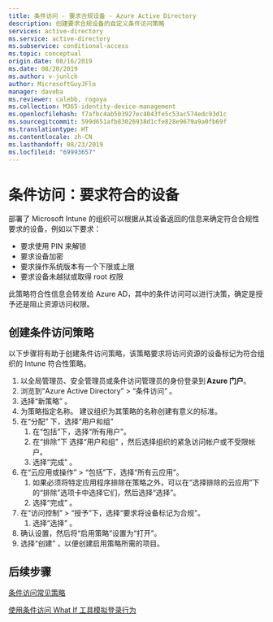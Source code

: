 ```yaml
---
title: 条件访问 - 要求合规设备 - Azure Active Directory
description: 创建要求合规设备的自定义条件访问策略
services: active-directory
ms.service: active-directory
ms.subservice: conditional-access
ms.topic: conceptual
origin.date: 08/16/2019
ms.date: 08/20/2019
ms.author: v-junlch
author: MicrosoftGuyJFlo
manager: daveba
ms.reviewer: calebb, rogoya
ms.collection: M365-identity-device-management
ms.openlocfilehash: f7afbc4ab503927ec4043fe5c53ac574edc93d1c
ms.sourcegitcommit: 599d651afb83026938d1cfe828e9679a9a0fb69f
ms.translationtype: HT
ms.contentlocale: zh-CN
ms.lasthandoff: 08/23/2019
ms.locfileid: "69993657"
---
```

# <a name="conditional-access-require-compliant-devices"></a>条件访问：要求符合的设备

部署了 Microsoft Intune 的组织可以根据从其设备返回的信息来确定符合合规性要求的设备，例如以下要求：

* 要求使用 PIN 来解锁
* 要求设备加密
* 要求操作系统版本有一个下限或上限
* 要求设备未越狱或取得 root 权限

此策略符合性信息会转发给 Azure AD，其中的条件访问可以进行决策，确定是授予还是阻止资源访问权限。

## <a name="create-a-conditional-access-policy"></a>创建条件访问策略

以下步骤将有助于创建条件访问策略，该策略要求将访问资源的设备标记为符合组织的 Intune 符合性策略。

1. 以全局管理员、安全管理员或条件访问管理员的身份登录到 **Azure 门户**。
1. 浏览到“Azure Active Directory”   > “条件访问”  。
1. 选择“新策略”  。
1. 为策略指定名称。 建议组织为其策略的名称创建有意义的标准。
1. 在“分配”  下，选择“用户和组” 
   1. 在“包括”下，选择“所有用户”。  
   1. 在“排除”下  选择“用户和组”  ，然后选择组织的紧急访问帐户或不受限帐户。 
   1. 选择“完成”  。
1. 在“云应用或操作”   >   “包括”下，选择“所有云应用”。 
   1. 如果必须将特定应用程序排除在策略之外，可以在“选择排除的云应用”下的“排除”选项卡中选择它们，然后选择“选择”。   
   1. 选择“完成”  。
1. 在“访问控制”   >   “授予”下，选择“要求将设备标记为合规”。 
   1. 选择“选择”  。
1. 确认设置，然后将“启用策略”设置为“打开”。  
1. 选择“创建”  ，以便创建启用策略所需的项目。

## <a name="next-steps"></a>后续步骤

[条件访问常见策略](concept-conditional-access-policy-common.md)

[使用条件访问 What If 工具模拟登录行为](troubleshoot-conditional-access-what-if.md)

